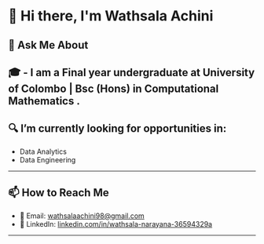 
# 👋 Hi there, I'm Wathsala Achini

## 💬 Ask Me About
 🎓  - I am a Final year undergraduate at University of Colombo | Bsc (Hons) in Computational Mathematics .
---

## 🔍 I’m currently looking for opportunities in:
- Data Analytics
- Data Engineering

---

## 📫 How to Reach Me
- 📧 Email: [wathsalaachini98@gmail.com](mailto:wathsalaachini98@gmail.com)  
- 💼 LinkedIn: [linkedin.com/in/wathsala-narayana-36594329a](https://www.linkedin.com/in/wathsala-narayana-36594329a/)

---




